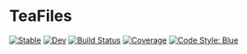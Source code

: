 # TeaFiles

[![Stable](https://img.shields.io/badge/docs-stable-blue.svg)](https://tpgillam.github.io/TeaFiles.jl/stable)
[![Dev](https://img.shields.io/badge/docs-dev-blue.svg)](https://tpgillam.github.io/TeaFiles.jl/dev)
[![Build Status](https://github.com/tpgillam/TeaFiles.jl/workflows/CI/badge.svg)](https://github.com/tpgillam/TeaFiles.jl/actions)
[![Coverage](https://codecov.io/gh/tpgillam/TeaFiles.jl/branch/master/graph/badge.svg)](https://codecov.io/gh/tpgillam/TeaFiles.jl)
[![Code Style: Blue](https://img.shields.io/badge/code%20style-blue-4495d1.svg)](https://github.com/invenia/BlueStyle)
